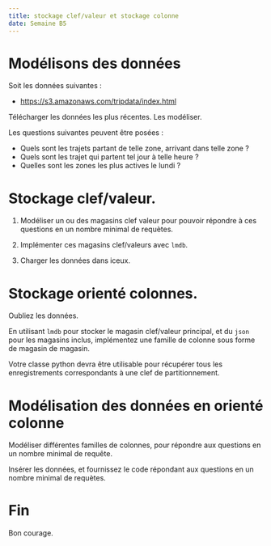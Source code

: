 ```yaml
---
title: stockage clef/valeur et stockage colonne
date: Semaine B5
---
```


# Modélisons des données

Soit les données suivantes :

 - https://s3.amazonaws.com/tripdata/index.html

Télécharger les données les plus récentes. Les modéliser.

Les questions suivantes peuvent être posées :

 - Quels sont les trajets partant de telle zone, arrivant dans telle zone ?
 - Quels sont les trajet qui partent tel jour à telle heure ?
 - Quelles sont les zones les plus actives le lundi ?

# Stockage clef/valeur.

 1. Modéliser un ou des magasins clef valeur pour pouvoir répondre à ces questions
    en un nombre minimal de requètes.

 2. Implémenter ces magasins clef/valeurs avec `lmdb`.
 3. Charger les données dans iceux.

# Stockage orienté colonnes.

Oubliez les données.

En utilisant `lmdb` pour stocker le magasin clef/valeur principal, et du
`json` pour les magasins inclus, implémentez une famille de colonne sous forme de
magasin de magasin.

Votre classe python devra être utilisable pour récupérer tous les
enregistrements correspondants à une clef de partitionnement.

# Modélisation des données en orienté colonne

Modéliser différentes familles de colonnes, pour répondre aux questions en un
nombre minimal de requête.

Insérer les données, et fournissez le code répondant aux questions en un nombre
minimal de requètes.

# Fin

Bon courage.
